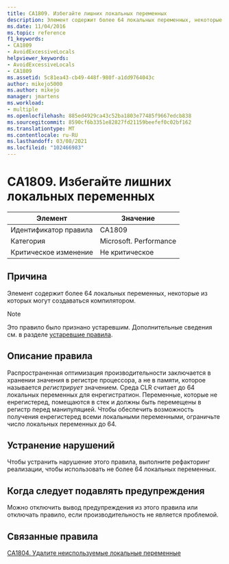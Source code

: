 ```yaml
---
title: CA1809. Избегайте лишних локальных переменных
description: Элемент содержит более 64 локальных переменных, некоторые из которых могут создаваться компилятором.
ms.date: 11/04/2016
ms.topic: reference
f1_keywords:
- CA1809
- AvoidExcessiveLocals
helpviewer_keywords:
- AvoidExcessiveLocals
- CA1809
ms.assetid: 5c81ea43-cb49-448f-980f-a1dd9764043c
author: mikejo5000
ms.author: mikejo
manager: jmartens
ms.workload:
- multiple
ms.openlocfilehash: 885ed4929ca43c52ba1803e77485f9667edcb838
ms.sourcegitcommit: 8590cf6b3351e82827fd21159beefef0c02bf162
ms.translationtype: MT
ms.contentlocale: ru-RU
ms.lasthandoff: 03/08/2021
ms.locfileid: "102466983"
---
```

# <a name="ca1809-avoid-excessive-locals"></a>CA1809. Избегайте лишних локальных переменных

|Элемент|Значение|
|-|-|
|Идентификатор правила|CA1809|
|Категория|Microsoft. Performance|
|Критическое изменение|Не критическое|

## <a name="cause"></a>Причина
Элемент содержит более 64 локальных переменных, некоторые из которых могут создаваться компилятором.

> [!NOTE]
> Это правило было признано устаревшим. Дополнительные сведения см. в разделе [устаревшие правила](fxcop-unported-deprecated-rules.md).

## <a name="rule-description"></a>Описание правила
Распространенная оптимизация производительности заключается в хранении значения в регистре процессора, а не в памяти, которое называется *регистрирует* значением. Среда CLR считает до 64 локальных переменных для енрегистратион. Переменные, которые не енрегистеред, помещаются в стек и должны быть перемещены в регистр перед манипуляцией. Чтобы обеспечить возможность получения енрегистеред всеми локальными переменными, ограничьте число локальных переменных до 64.

## <a name="how-to-fix-violations"></a>Устранение нарушений
Чтобы устранить нарушение этого правила, выполните рефакторинг реализации, чтобы использовать не более 64 локальных переменных.

## <a name="when-to-suppress-warnings"></a>Когда следует подавлять предупреждения
Можно отключить вывод предупреждения из этого правила или отключать правило, если производительность не является проблемой.

## <a name="related-rules"></a>Связанные правила
[CA1804. Удалите неиспользуемые локальные переменные](../code-quality/ca1804.md)
